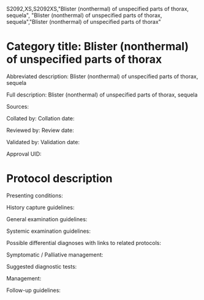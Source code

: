 S2092,XS,S2092XS,"Blister (nonthermal) of unspecified parts of thorax, sequela", "Blister (nonthermal) of unspecified parts of thorax, sequela","Blister (nonthermal) of unspecified parts of thorax"
# Category title: Blister (nonthermal) of unspecified parts of thorax

Abbreviated description: Blister (nonthermal) of unspecified parts of thorax, sequela

Full description: Blister (nonthermal) of unspecified parts of thorax, sequela

Sources:

Collated by:
Collation date:

Reviewed by:
Review date:

Validated by:
Validation date:

Approval UID:

# Protocol description

Presenting conditions:

History capture guidelines:

General examination guidelines:

Systemic examination guidelines:

Possible differential diagnoses with links to related protocols:

Symptomatic / Palliative management:

Suggested diagnostic tests:

Management:

Follow-up guidelines:
